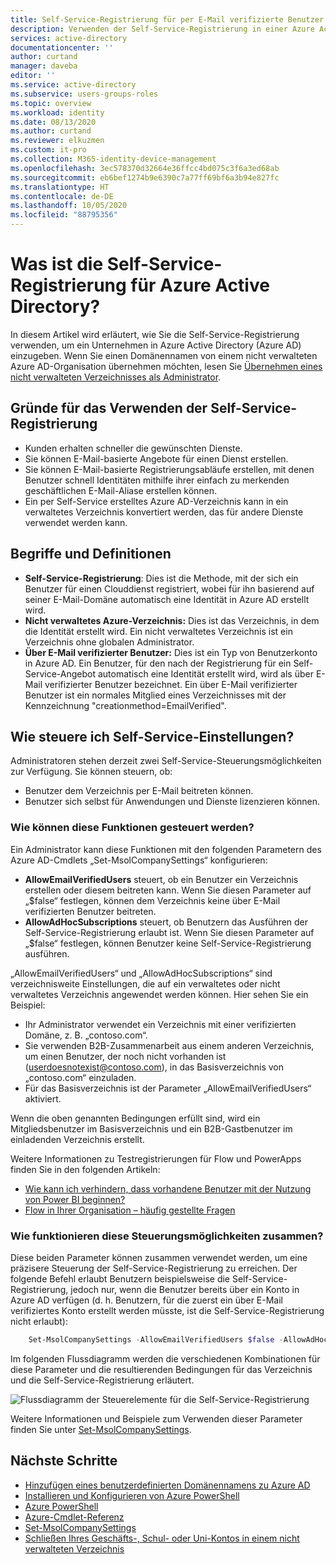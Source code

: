 ```yaml
---
title: Self-Service-Registrierung für per E-Mail verifizierte Benutzer – Azure AD | Microsoft-Dokumentation
description: Verwenden der Self-Service-Registrierung in einer Azure Active Directory-Organisation (Azure AD)
services: active-directory
documentationcenter: ''
author: curtand
manager: daveba
editor: ''
ms.service: active-directory
ms.subservice: users-groups-roles
ms.topic: overview
ms.workload: identity
ms.date: 08/13/2020
ms.author: curtand
ms.reviewer: elkuzmen
ms.custom: it-pro
ms.collection: M365-identity-device-management
ms.openlocfilehash: 3ec578370d32664e36ffcc4bd075c3f6a3ed68ab
ms.sourcegitcommit: eb6bef1274b9e6390c7a77ff69bf6a3b94e827fc
ms.translationtype: HT
ms.contentlocale: de-DE
ms.lasthandoff: 10/05/2020
ms.locfileid: "88795356"
---
```

# <a name="what-is-self-service-sign-up-for-azure-active-directory"></a>Was ist die Self-Service-Registrierung für Azure Active Directory?

In diesem Artikel wird erläutert, wie Sie die Self-Service-Registrierung verwenden, um ein Unternehmen in Azure Active Directory (Azure AD) einzugeben. Wenn Sie einen Domänennamen von einem nicht verwalteten Azure AD-Organisation übernehmen möchten, lesen Sie [Übernehmen eines nicht verwalteten Verzeichnisses als Administrator](domains-admin-takeover.md).

## <a name="why-use-self-service-sign-up"></a>Gründe für das Verwenden der Self-Service-Registrierung

* Kunden erhalten schneller die gewünschten Dienste.
* Sie können E-Mail-basierte Angebote für einen Dienst erstellen.
* Sie können E-Mail-basierte Registrierungsabläufe erstellen, mit denen Benutzer schnell Identitäten mithilfe ihrer einfach zu merkenden geschäftlichen E-Mail-Aliase erstellen können.
* Ein per Self-Service erstelltes Azure AD-Verzeichnis kann in ein verwaltetes Verzeichnis konvertiert werden, das für andere Dienste verwendet werden kann.

## <a name="terms-and-definitions"></a>Begriffe und Definitionen

* **Self-Service-Registrierung**: Dies ist die Methode, mit der sich ein Benutzer für einen Clouddienst registriert, wobei für ihn basierend auf seiner E-Mail-Domäne automatisch eine Identität in Azure AD erstellt wird.
* **Nicht verwaltetes Azure-Verzeichnis:** Dies ist das Verzeichnis, in dem die Identität erstellt wird. Ein nicht verwaltetes Verzeichnis ist ein Verzeichnis ohne globalen Administrator.
* **Über E-Mail verifizierter Benutzer:** Dies ist ein Typ von Benutzerkonto in Azure AD. Ein Benutzer, für den nach der Registrierung für ein Self-Service-Angebot automatisch eine Identität erstellt wird, wird als über E-Mail verifizierter Benutzer bezeichnet. Ein über E-Mail verifizierter Benutzer ist ein normales Mitglied eines Verzeichnisses mit der Kennzeichnung "creationmethod=EmailVerified".

## <a name="how-do-i-control-self-service-settings"></a>Wie steuere ich Self-Service-Einstellungen?

Administratoren stehen derzeit zwei Self-Service-Steuerungsmöglichkeiten zur Verfügung. Sie können steuern, ob:

* Benutzer dem Verzeichnis per E-Mail beitreten können.
* Benutzer sich selbst für Anwendungen und Dienste lizenzieren können.

### <a name="how-can-i-control-these-capabilities"></a>Wie können diese Funktionen gesteuert werden?

Ein Administrator kann diese Funktionen mit den folgenden Parametern des Azure AD-Cmdlets „Set-MsolCompanySettings“ konfigurieren:

* **AllowEmailVerifiedUsers** steuert, ob ein Benutzer ein Verzeichnis erstellen oder diesem beitreten kann. Wenn Sie diesen Parameter auf „$false“ festlegen, können dem Verzeichnis keine über E-Mail verifizierten Benutzer beitreten.
* **AllowAdHocSubscriptions** steuert, ob Benutzern das Ausführen der Self-Service-Registrierung erlaubt ist. Wenn Sie diesen Parameter auf „$false“ festlegen, können Benutzer keine Self-Service-Registrierung ausführen.
  
„AllowEmailVerifiedUsers“ und „AllowAdHocSubscriptions“ sind verzeichnisweite Einstellungen, die auf ein verwaltetes oder nicht verwaltetes Verzeichnis angewendet werden können. Hier sehen Sie ein Beispiel:

* Ihr Administrator verwendet ein Verzeichnis mit einer verifizierten Domäne, z. B. „contoso.com“.
* Sie verwenden B2B-Zusammenarbeit aus einem anderen Verzeichnis, um einen Benutzer, der noch nicht vorhanden ist (userdoesnotexist@contoso.com), in das Basisverzeichnis von „contoso.com“ einzuladen.
* Für das Basisverzeichnis ist der Parameter „AllowEmailVerifiedUsers“ aktiviert.

Wenn die oben genannten Bedingungen erfüllt sind, wird ein Mitgliedsbenutzer im Basisverzeichnis und ein B2B-Gastbenutzer im einladenden Verzeichnis erstellt.

Weitere Informationen zu Testregistrierungen für Flow und PowerApps finden Sie in den folgenden Artikeln:

* [Wie kann ich verhindern, dass vorhandene Benutzer mit der Nutzung von Power BI beginnen?](https://support.office.com/article/Power-BI-in-your-Organization-d7941332-8aec-4e5e-87e8-92073ce73dc5#bkmk_preventjoining)
* [Flow in Ihrer Organisation – häufig gestellte Fragen](/flow/organization-q-and-a)

### <a name="how-do-the-controls-work-together"></a>Wie funktionieren diese Steuerungsmöglichkeiten zusammen?
Diese beiden Parameter können zusammen verwendet werden, um eine präzisere Steuerung der Self-Service-Registrierung zu erreichen. Der folgende Befehl erlaubt Benutzern beispielsweise die Self-Service-Registrierung, jedoch nur, wenn die Benutzer bereits über ein Konto in Azure AD verfügen (d. h. Benutzern, für die zuerst ein über E-Mail verifiziertes Konto erstellt werden müsste, ist die Self-Service-Registrierung nicht erlaubt):

```powershell
    Set-MsolCompanySettings -AllowEmailVerifiedUsers $false -AllowAdHocSubscriptions $true
```

Im folgenden Flussdiagramm werden die verschiedenen Kombinationen für diese Parameter und die resultierenden Bedingungen für das Verzeichnis und die Self-Service-Registrierung erläutert.

![Flussdiagramm der Steuerelemente für die Self-Service-Registrierung](./media/directory-self-service-signup/SelfServiceSignUpControls.png)

Weitere Informationen und Beispiele zum Verwenden dieser Parameter finden Sie unter [Set-MsolCompanySettings](/powershell/module/msonline/set-msolcompanysettings?view=azureadps-1.0).

## <a name="next-steps"></a>Nächste Schritte

* [Hinzufügen eines benutzerdefinierten Domänennamens zu Azure AD](../fundamentals/add-custom-domain.md)
* [Installieren und Konfigurieren von Azure PowerShell](/powershell/azure/)
* [Azure PowerShell](/powershell/azure/)
* [Azure-Cmdlet-Referenz](/powershell/azure/get-started-azureps)
* [Set-MsolCompanySettings](/powershell/module/msonline/set-msolcompanysettings?view=azureadps-1.0)
* [Schließen Ihres Geschäfts-, Schul- oder Uni-Kontos in einem nicht verwalteten Verzeichnis](users-close-account.md)